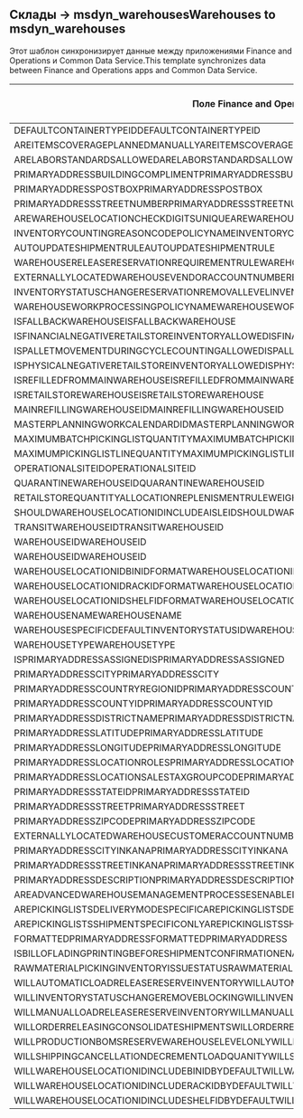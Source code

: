 ## <a name="warehouses-to-msdyn_warehouses"></a><span data-ttu-id="3d015-101">Склады -> msdyn_warehouses</span><span class="sxs-lookup"><span data-stu-id="3d015-101">Warehouses to msdyn_warehouses</span></span>

<span data-ttu-id="3d015-102">Этот шаблон синхронизирует данные между приложениями Finance and Operations и Common Data Service.</span><span class="sxs-lookup"><span data-stu-id="3d015-102">This template synchronizes data between Finance and Operations apps and Common Data Service.</span></span>

<span data-ttu-id="3d015-103">Поле Finance and Operations</span><span class="sxs-lookup"><span data-stu-id="3d015-103">Finance and Operations field</span></span> | <span data-ttu-id="3d015-104">Тип сопоставления</span><span class="sxs-lookup"><span data-stu-id="3d015-104">Map type</span></span> | <span data-ttu-id="3d015-105">Другое поле Dynamics 365</span><span class="sxs-lookup"><span data-stu-id="3d015-105">Other Dynamics 365 field</span></span> | <span data-ttu-id="3d015-106">Значение по умолчанию</span><span class="sxs-lookup"><span data-stu-id="3d015-106">Default value</span></span>
---|---|---|---
<span data-ttu-id="3d015-107">DEFAULTCONTAINERTYPEID</span><span class="sxs-lookup"><span data-stu-id="3d015-107">DEFAULTCONTAINERTYPEID</span></span> | >< | <span data-ttu-id="3d015-108">msdyn_defaultcontainertypeid</span><span class="sxs-lookup"><span data-stu-id="3d015-108">msdyn_defaultcontainertypeid</span></span> | 
<span data-ttu-id="3d015-109">AREITEMSCOVERAGEPLANNEDMANUALLY</span><span class="sxs-lookup"><span data-stu-id="3d015-109">AREITEMSCOVERAGEPLANNEDMANUALLY</span></span> | >< | <span data-ttu-id="3d015-110">msdyn_areitemscoverageplannedmanually</span><span class="sxs-lookup"><span data-stu-id="3d015-110">msdyn_areitemscoverageplannedmanually</span></span> | 
<span data-ttu-id="3d015-111">ARELABORSTANDARDSALLOWED</span><span class="sxs-lookup"><span data-stu-id="3d015-111">ARELABORSTANDARDSALLOWED</span></span> | >< | <span data-ttu-id="3d015-112">msdyn_arelaborstandardsallowed</span><span class="sxs-lookup"><span data-stu-id="3d015-112">msdyn_arelaborstandardsallowed</span></span> | 
<span data-ttu-id="3d015-113">PRIMARYADDRESSBUILDINGCOMPLIMENT</span><span class="sxs-lookup"><span data-stu-id="3d015-113">PRIMARYADDRESSBUILDINGCOMPLIMENT</span></span> | >< | <span data-ttu-id="3d015-114">msdyn_primaryaddressbuildingcompliment</span><span class="sxs-lookup"><span data-stu-id="3d015-114">msdyn_primaryaddressbuildingcompliment</span></span> | 
<span data-ttu-id="3d015-115">PRIMARYADDRESSPOSTBOX</span><span class="sxs-lookup"><span data-stu-id="3d015-115">PRIMARYADDRESSPOSTBOX</span></span> | >< | <span data-ttu-id="3d015-116">msdyn_primaryaddresspostbox</span><span class="sxs-lookup"><span data-stu-id="3d015-116">msdyn_primaryaddresspostbox</span></span> | 
<span data-ttu-id="3d015-117">PRIMARYADDRESSSTREETNUMBER</span><span class="sxs-lookup"><span data-stu-id="3d015-117">PRIMARYADDRESSSTREETNUMBER</span></span> | >< | <span data-ttu-id="3d015-118">msdyn_primaryaddressstreetnumber</span><span class="sxs-lookup"><span data-stu-id="3d015-118">msdyn_primaryaddressstreetnumber</span></span> | 
<span data-ttu-id="3d015-119">AREWAREHOUSELOCATIONCHECKDIGITSUNIQUE</span><span class="sxs-lookup"><span data-stu-id="3d015-119">AREWAREHOUSELOCATIONCHECKDIGITSUNIQUE</span></span> | >< | <span data-ttu-id="3d015-120">msdyn_arewarehouselocationcheckdigitsunique</span><span class="sxs-lookup"><span data-stu-id="3d015-120">msdyn_arewarehouselocationcheckdigitsunique</span></span> | 
<span data-ttu-id="3d015-121">INVENTORYCOUNTINGREASONCODEPOLICYNAME</span><span class="sxs-lookup"><span data-stu-id="3d015-121">INVENTORYCOUNTINGREASONCODEPOLICYNAME</span></span> | >< | <span data-ttu-id="3d015-122">msdyn_inventorycountingreasoncodepolicyname</span><span class="sxs-lookup"><span data-stu-id="3d015-122">msdyn_inventorycountingreasoncodepolicyname</span></span> | 
<span data-ttu-id="3d015-123">AUTOUPDATESHIPMENTRULE</span><span class="sxs-lookup"><span data-stu-id="3d015-123">AUTOUPDATESHIPMENTRULE</span></span> | >< | <span data-ttu-id="3d015-124">msdyn_autoupdateshipmentrule</span><span class="sxs-lookup"><span data-stu-id="3d015-124">msdyn_autoupdateshipmentrule</span></span> | 
<span data-ttu-id="3d015-125">WAREHOUSERELEASERESERVATIONREQUIREMENTRULE</span><span class="sxs-lookup"><span data-stu-id="3d015-125">WAREHOUSERELEASERESERVATIONREQUIREMENTRULE</span></span> | >< | <span data-ttu-id="3d015-126">msdyn_warehousereleasereservationrequirement</span><span class="sxs-lookup"><span data-stu-id="3d015-126">msdyn_warehousereleasereservationrequirement</span></span> | 
<span data-ttu-id="3d015-127">EXTERNALLYLOCATEDWAREHOUSEVENDORACCOUNTNUMBER</span><span class="sxs-lookup"><span data-stu-id="3d015-127">EXTERNALLYLOCATEDWAREHOUSEVENDORACCOUNTNUMBER</span></span> | >< | <span data-ttu-id="3d015-128">msdyn_externallylocatedwarehousevendoraccountnu</span><span class="sxs-lookup"><span data-stu-id="3d015-128">msdyn_externallylocatedwarehousevendoraccountnu</span></span> | 
<span data-ttu-id="3d015-129">INVENTORYSTATUSCHANGERESERVATIONREMOVALLEVEL</span><span class="sxs-lookup"><span data-stu-id="3d015-129">INVENTORYSTATUSCHANGERESERVATIONREMOVALLEVEL</span></span> | >< | <span data-ttu-id="3d015-130">msdyn_inventorystatuschangereservationremoval</span><span class="sxs-lookup"><span data-stu-id="3d015-130">msdyn_inventorystatuschangereservationremoval</span></span> | 
<span data-ttu-id="3d015-131">WAREHOUSEWORKPROCESSINGPOLICYNAME</span><span class="sxs-lookup"><span data-stu-id="3d015-131">WAREHOUSEWORKPROCESSINGPOLICYNAME</span></span> | >< | <span data-ttu-id="3d015-132">msdyn_warehouseworkprocessingpolicyname</span><span class="sxs-lookup"><span data-stu-id="3d015-132">msdyn_warehouseworkprocessingpolicyname</span></span> | 
<span data-ttu-id="3d015-133">ISFALLBACKWAREHOUSE</span><span class="sxs-lookup"><span data-stu-id="3d015-133">ISFALLBACKWAREHOUSE</span></span> | >< | <span data-ttu-id="3d015-134">msdyn_isfallbackwarehouse</span><span class="sxs-lookup"><span data-stu-id="3d015-134">msdyn_isfallbackwarehouse</span></span> | 
<span data-ttu-id="3d015-135">ISFINANCIALNEGATIVERETAILSTOREINVENTORYALLOWED</span><span class="sxs-lookup"><span data-stu-id="3d015-135">ISFINANCIALNEGATIVERETAILSTOREINVENTORYALLOWED</span></span> | >< | <span data-ttu-id="3d015-136">msdyn_financialnegativestoreinventoryallowed</span><span class="sxs-lookup"><span data-stu-id="3d015-136">msdyn_financialnegativestoreinventoryallowed</span></span> | 
<span data-ttu-id="3d015-137">ISPALLETMOVEMENTDURINGCYCLECOUNTINGALLOWED</span><span class="sxs-lookup"><span data-stu-id="3d015-137">ISPALLETMOVEMENTDURINGCYCLECOUNTINGALLOWED</span></span> | >< | <span data-ttu-id="3d015-138">msdyn_palletmovementduringcyclecountingallowed</span><span class="sxs-lookup"><span data-stu-id="3d015-138">msdyn_palletmovementduringcyclecountingallowed</span></span> | 
<span data-ttu-id="3d015-139">ISPHYSICALNEGATIVERETAILSTOREINVENTORYALLOWED</span><span class="sxs-lookup"><span data-stu-id="3d015-139">ISPHYSICALNEGATIVERETAILSTOREINVENTORYALLOWED</span></span> | >< | <span data-ttu-id="3d015-140">msdyn_physicalnegativestoreinventoryallowed</span><span class="sxs-lookup"><span data-stu-id="3d015-140">msdyn_physicalnegativestoreinventoryallowed</span></span> | 
<span data-ttu-id="3d015-141">ISREFILLEDFROMMAINWAREHOUSE</span><span class="sxs-lookup"><span data-stu-id="3d015-141">ISREFILLEDFROMMAINWAREHOUSE</span></span> | >< | <span data-ttu-id="3d015-142">msdyn_isrefilledfrommainwarehouse</span><span class="sxs-lookup"><span data-stu-id="3d015-142">msdyn_isrefilledfrommainwarehouse</span></span> | 
<span data-ttu-id="3d015-143">ISRETAILSTOREWAREHOUSE</span><span class="sxs-lookup"><span data-stu-id="3d015-143">ISRETAILSTOREWAREHOUSE</span></span> | >< | <span data-ttu-id="3d015-144">msdyn_isretailstorewarehouse</span><span class="sxs-lookup"><span data-stu-id="3d015-144">msdyn_isretailstorewarehouse</span></span> | 
<span data-ttu-id="3d015-145">MAINREFILLINGWAREHOUSEID</span><span class="sxs-lookup"><span data-stu-id="3d015-145">MAINREFILLINGWAREHOUSEID</span></span> | >< | <span data-ttu-id="3d015-146">msdyn_mainrefillingwarehouse.msdyn_warehouseidentifier</span><span class="sxs-lookup"><span data-stu-id="3d015-146">msdyn_mainrefillingwarehouse.msdyn_warehouseidentifier</span></span> | 
<span data-ttu-id="3d015-147">MASTERPLANNINGWORKCALENDARDID</span><span class="sxs-lookup"><span data-stu-id="3d015-147">MASTERPLANNINGWORKCALENDARDID</span></span> | >< | <span data-ttu-id="3d015-148">msdyn_masterplanningworkcalendarid</span><span class="sxs-lookup"><span data-stu-id="3d015-148">msdyn_masterplanningworkcalendarid</span></span> | 
<span data-ttu-id="3d015-149">MAXIMUMBATCHPICKINGLISTQUANTITY</span><span class="sxs-lookup"><span data-stu-id="3d015-149">MAXIMUMBATCHPICKINGLISTQUANTITY</span></span> | >< | <span data-ttu-id="3d015-150">msdyn_maximumbatchpickinglistquantity</span><span class="sxs-lookup"><span data-stu-id="3d015-150">msdyn_maximumbatchpickinglistquantity</span></span> | 
<span data-ttu-id="3d015-151">MAXIMUMPICKINGLISTLINEQUANTITY</span><span class="sxs-lookup"><span data-stu-id="3d015-151">MAXIMUMPICKINGLISTLINEQUANTITY</span></span> | >< | <span data-ttu-id="3d015-152">msdyn_maximumpickinglistlinequantity</span><span class="sxs-lookup"><span data-stu-id="3d015-152">msdyn_maximumpickinglistlinequantity</span></span> | 
<span data-ttu-id="3d015-153">OPERATIONALSITEID</span><span class="sxs-lookup"><span data-stu-id="3d015-153">OPERATIONALSITEID</span></span> | >< | <span data-ttu-id="3d015-154">msdyn_operationalsite.msdyn_siteid</span><span class="sxs-lookup"><span data-stu-id="3d015-154">msdyn_operationalsite.msdyn_siteid</span></span> | 
<span data-ttu-id="3d015-155">QUARANTINEWAREHOUSEID</span><span class="sxs-lookup"><span data-stu-id="3d015-155">QUARANTINEWAREHOUSEID</span></span> | >< | <span data-ttu-id="3d015-156">msdyn_quarantinewarehouse.msdyn_warehouseidentifier</span><span class="sxs-lookup"><span data-stu-id="3d015-156">msdyn_quarantinewarehouse.msdyn_warehouseidentifier</span></span> | 
<span data-ttu-id="3d015-157">RETAILSTOREQUANTITYALLOCATIONREPLENISMENTRULEWEIGHT</span><span class="sxs-lookup"><span data-stu-id="3d015-157">RETAILSTOREQUANTITYALLOCATIONREPLENISMENTRULEWEIGHT</span></span> | >< | <span data-ttu-id="3d015-158">msdyn_storeqtyallocationreplenishmentweight</span><span class="sxs-lookup"><span data-stu-id="3d015-158">msdyn_storeqtyallocationreplenishmentweight</span></span> | 
<span data-ttu-id="3d015-159">SHOULDWAREHOUSELOCATIONIDINCLUDEAISLEID</span><span class="sxs-lookup"><span data-stu-id="3d015-159">SHOULDWAREHOUSELOCATIONIDINCLUDEAISLEID</span></span> | >< | <span data-ttu-id="3d015-160">msdyn_shouldwarehouselocationincludeaisleid</span><span class="sxs-lookup"><span data-stu-id="3d015-160">msdyn_shouldwarehouselocationincludeaisleid</span></span> | 
<span data-ttu-id="3d015-161">TRANSITWAREHOUSEID</span><span class="sxs-lookup"><span data-stu-id="3d015-161">TRANSITWAREHOUSEID</span></span> | >< | <span data-ttu-id="3d015-162">msdyn_transitwarehouse.msdyn_warehouseidentifier</span><span class="sxs-lookup"><span data-stu-id="3d015-162">msdyn_transitwarehouse.msdyn_warehouseidentifier</span></span> | 
<span data-ttu-id="3d015-163">WAREHOUSEID</span><span class="sxs-lookup"><span data-stu-id="3d015-163">WAREHOUSEID</span></span> | >< | <span data-ttu-id="3d015-164">msdyn_warehouseidentifier</span><span class="sxs-lookup"><span data-stu-id="3d015-164">msdyn_warehouseidentifier</span></span> | 
<span data-ttu-id="3d015-165">WAREHOUSEID</span><span class="sxs-lookup"><span data-stu-id="3d015-165">WAREHOUSEID</span></span> | >> | <span data-ttu-id="3d015-166">msdyn_name</span><span class="sxs-lookup"><span data-stu-id="3d015-166">msdyn_name</span></span> | 
<span data-ttu-id="3d015-167">WAREHOUSELOCATIONIDBINIDFORMAT</span><span class="sxs-lookup"><span data-stu-id="3d015-167">WAREHOUSELOCATIONIDBINIDFORMAT</span></span> | >< | <span data-ttu-id="3d015-168">msdyn_warehouselocationidbinidformat</span><span class="sxs-lookup"><span data-stu-id="3d015-168">msdyn_warehouselocationidbinidformat</span></span> | 
<span data-ttu-id="3d015-169">WAREHOUSELOCATIONIDRACKIDFORMAT</span><span class="sxs-lookup"><span data-stu-id="3d015-169">WAREHOUSELOCATIONIDRACKIDFORMAT</span></span> | >< | <span data-ttu-id="3d015-170">msdyn_warehouselocationidrackidformat</span><span class="sxs-lookup"><span data-stu-id="3d015-170">msdyn_warehouselocationidrackidformat</span></span> | 
<span data-ttu-id="3d015-171">WAREHOUSELOCATIONIDSHELFIDFORMAT</span><span class="sxs-lookup"><span data-stu-id="3d015-171">WAREHOUSELOCATIONIDSHELFIDFORMAT</span></span> | >< | <span data-ttu-id="3d015-172">msdyn_warehouselocationidshelfidformat</span><span class="sxs-lookup"><span data-stu-id="3d015-172">msdyn_warehouselocationidshelfidformat</span></span> | 
<span data-ttu-id="3d015-173">WAREHOUSENAME</span><span class="sxs-lookup"><span data-stu-id="3d015-173">WAREHOUSENAME</span></span> | >< | <span data-ttu-id="3d015-174">msdyn_description</span><span class="sxs-lookup"><span data-stu-id="3d015-174">msdyn_description</span></span> | 
<span data-ttu-id="3d015-175">WAREHOUSESPECIFICDEFAULTINVENTORYSTATUSID</span><span class="sxs-lookup"><span data-stu-id="3d015-175">WAREHOUSESPECIFICDEFAULTINVENTORYSTATUSID</span></span> | >< | <span data-ttu-id="3d015-176">msdyn_warehousespecificdefaultinventorystatusid</span><span class="sxs-lookup"><span data-stu-id="3d015-176">msdyn_warehousespecificdefaultinventorystatusid</span></span> | 
<span data-ttu-id="3d015-177">WAREHOUSETYPE</span><span class="sxs-lookup"><span data-stu-id="3d015-177">WAREHOUSETYPE</span></span> | >< | <span data-ttu-id="3d015-178">msdyn_warehousetype</span><span class="sxs-lookup"><span data-stu-id="3d015-178">msdyn_warehousetype</span></span> | 
<span data-ttu-id="3d015-179">ISPRIMARYADDRESSASSIGNED</span><span class="sxs-lookup"><span data-stu-id="3d015-179">ISPRIMARYADDRESSASSIGNED</span></span> | >< | <span data-ttu-id="3d015-180">msdyn_isprimaryaddressassigned</span><span class="sxs-lookup"><span data-stu-id="3d015-180">msdyn_isprimaryaddressassigned</span></span> | 
<span data-ttu-id="3d015-181">PRIMARYADDRESSCITY</span><span class="sxs-lookup"><span data-stu-id="3d015-181">PRIMARYADDRESSCITY</span></span> | >< | <span data-ttu-id="3d015-182">msdyn_primaryaddresscity</span><span class="sxs-lookup"><span data-stu-id="3d015-182">msdyn_primaryaddresscity</span></span> | 
<span data-ttu-id="3d015-183">PRIMARYADDRESSCOUNTRYREGIONID</span><span class="sxs-lookup"><span data-stu-id="3d015-183">PRIMARYADDRESSCOUNTRYREGIONID</span></span> | >< | <span data-ttu-id="3d015-184">msdyn_primaryaddresscountryregionid</span><span class="sxs-lookup"><span data-stu-id="3d015-184">msdyn_primaryaddresscountryregionid</span></span> | 
<span data-ttu-id="3d015-185">PRIMARYADDRESSCOUNTYID</span><span class="sxs-lookup"><span data-stu-id="3d015-185">PRIMARYADDRESSCOUNTYID</span></span> | >< | <span data-ttu-id="3d015-186">msdyn_primaryaddresscountyid</span><span class="sxs-lookup"><span data-stu-id="3d015-186">msdyn_primaryaddresscountyid</span></span> | 
<span data-ttu-id="3d015-187">PRIMARYADDRESSDISTRICTNAME</span><span class="sxs-lookup"><span data-stu-id="3d015-187">PRIMARYADDRESSDISTRICTNAME</span></span> | >< | <span data-ttu-id="3d015-188">msdyn_primaryaddressdistrictname</span><span class="sxs-lookup"><span data-stu-id="3d015-188">msdyn_primaryaddressdistrictname</span></span> | 
<span data-ttu-id="3d015-189">PRIMARYADDRESSLATITUDE</span><span class="sxs-lookup"><span data-stu-id="3d015-189">PRIMARYADDRESSLATITUDE</span></span> | >< | <span data-ttu-id="3d015-190">msdyn_primaryaddresslatitude</span><span class="sxs-lookup"><span data-stu-id="3d015-190">msdyn_primaryaddresslatitude</span></span> | 
<span data-ttu-id="3d015-191">PRIMARYADDRESSLONGITUDE</span><span class="sxs-lookup"><span data-stu-id="3d015-191">PRIMARYADDRESSLONGITUDE</span></span> | >< | <span data-ttu-id="3d015-192">msdyn_primaryaddresslongitude</span><span class="sxs-lookup"><span data-stu-id="3d015-192">msdyn_primaryaddresslongitude</span></span> | 
<span data-ttu-id="3d015-193">PRIMARYADDRESSLOCATIONROLES</span><span class="sxs-lookup"><span data-stu-id="3d015-193">PRIMARYADDRESSLOCATIONROLES</span></span> | >< | <span data-ttu-id="3d015-194">msdyn_primaryaddresslocationroles</span><span class="sxs-lookup"><span data-stu-id="3d015-194">msdyn_primaryaddresslocationroles</span></span> | 
<span data-ttu-id="3d015-195">PRIMARYADDRESSLOCATIONSALESTAXGROUPCODE</span><span class="sxs-lookup"><span data-stu-id="3d015-195">PRIMARYADDRESSLOCATIONSALESTAXGROUPCODE</span></span> | >< | <span data-ttu-id="3d015-196">msdyn_primaryaddresslocationsalestaxgroupcode</span><span class="sxs-lookup"><span data-stu-id="3d015-196">msdyn_primaryaddresslocationsalestaxgroupcode</span></span> | 
<span data-ttu-id="3d015-197">PRIMARYADDRESSSTATEID</span><span class="sxs-lookup"><span data-stu-id="3d015-197">PRIMARYADDRESSSTATEID</span></span> | >< | <span data-ttu-id="3d015-198">msdyn_primaryaddressstateid</span><span class="sxs-lookup"><span data-stu-id="3d015-198">msdyn_primaryaddressstateid</span></span> | 
<span data-ttu-id="3d015-199">PRIMARYADDRESSSTREET</span><span class="sxs-lookup"><span data-stu-id="3d015-199">PRIMARYADDRESSSTREET</span></span> | >< | <span data-ttu-id="3d015-200">msdyn_primaryaddressstreet</span><span class="sxs-lookup"><span data-stu-id="3d015-200">msdyn_primaryaddressstreet</span></span> | 
<span data-ttu-id="3d015-201">PRIMARYADDRESSZIPCODE</span><span class="sxs-lookup"><span data-stu-id="3d015-201">PRIMARYADDRESSZIPCODE</span></span> | >< | <span data-ttu-id="3d015-202">msdyn_primaryaddresszipcode</span><span class="sxs-lookup"><span data-stu-id="3d015-202">msdyn_primaryaddresszipcode</span></span> | 
<span data-ttu-id="3d015-203">EXTERNALLYLOCATEDWAREHOUSECUSTOMERACCOUNTNUMBER</span><span class="sxs-lookup"><span data-stu-id="3d015-203">EXTERNALLYLOCATEDWAREHOUSECUSTOMERACCOUNTNUMBER</span></span> | >< | <span data-ttu-id="3d015-204">msdyn_externallylocatedwarehousecustomeraccount</span><span class="sxs-lookup"><span data-stu-id="3d015-204">msdyn_externallylocatedwarehousecustomeraccount</span></span> | 
<span data-ttu-id="3d015-205">PRIMARYADDRESSCITYINKANA</span><span class="sxs-lookup"><span data-stu-id="3d015-205">PRIMARYADDRESSCITYINKANA</span></span> | >< | <span data-ttu-id="3d015-206">msdyn_primaryaddresscityinkana</span><span class="sxs-lookup"><span data-stu-id="3d015-206">msdyn_primaryaddresscityinkana</span></span> | 
<span data-ttu-id="3d015-207">PRIMARYADDRESSSTREETINKANA</span><span class="sxs-lookup"><span data-stu-id="3d015-207">PRIMARYADDRESSSTREETINKANA</span></span> | >< | <span data-ttu-id="3d015-208">msdyn_primaryaddressstreetinkana</span><span class="sxs-lookup"><span data-stu-id="3d015-208">msdyn_primaryaddressstreetinkana</span></span> | 
<span data-ttu-id="3d015-209">PRIMARYADDRESSDESCRIPTION</span><span class="sxs-lookup"><span data-stu-id="3d015-209">PRIMARYADDRESSDESCRIPTION</span></span> | >< | <span data-ttu-id="3d015-210">msdyn_primaryaddressdescription</span><span class="sxs-lookup"><span data-stu-id="3d015-210">msdyn_primaryaddressdescription</span></span> | 
<span data-ttu-id="3d015-211">AREADVANCEDWAREHOUSEMANAGEMENTPROCESSESENABLED</span><span class="sxs-lookup"><span data-stu-id="3d015-211">AREADVANCEDWAREHOUSEMANAGEMENTPROCESSESENABLED</span></span> | >< | <span data-ttu-id="3d015-212">msdyn_useadvancedwarehousemanagementprocesses</span><span class="sxs-lookup"><span data-stu-id="3d015-212">msdyn_useadvancedwarehousemanagementprocesses</span></span> | 
<span data-ttu-id="3d015-213">AREPICKINGLISTSDELIVERYMODESPECIFIC</span><span class="sxs-lookup"><span data-stu-id="3d015-213">AREPICKINGLISTSDELIVERYMODESPECIFIC</span></span> | >< | <span data-ttu-id="3d015-214">msdyn_arepickinglistsdeliverymodespecific</span><span class="sxs-lookup"><span data-stu-id="3d015-214">msdyn_arepickinglistsdeliverymodespecific</span></span> | 
<span data-ttu-id="3d015-215">AREPICKINGLISTSSHIPMENTSPECIFICONLY</span><span class="sxs-lookup"><span data-stu-id="3d015-215">AREPICKINGLISTSSHIPMENTSPECIFICONLY</span></span> | >< | <span data-ttu-id="3d015-216">msdyn_arepickinglistshipmentspecificonly</span><span class="sxs-lookup"><span data-stu-id="3d015-216">msdyn_arepickinglistshipmentspecificonly</span></span> | 
<span data-ttu-id="3d015-217">FORMATTEDPRIMARYADDRESS</span><span class="sxs-lookup"><span data-stu-id="3d015-217">FORMATTEDPRIMARYADDRESS</span></span> | >< | <span data-ttu-id="3d015-218">msdyn_formattedprimaryaddress</span><span class="sxs-lookup"><span data-stu-id="3d015-218">msdyn_formattedprimaryaddress</span></span> | 
<span data-ttu-id="3d015-219">ISBILLOFLADINGPRINTINGBEFORESHIPMENTCONFIRMATIONENABLED</span><span class="sxs-lookup"><span data-stu-id="3d015-219">ISBILLOFLADINGPRINTINGBEFORESHIPMENTCONFIRMATIONENABLED</span></span> | >< | <span data-ttu-id="3d015-220">msdyn_printbillofladingbeforeshipconfirmation</span><span class="sxs-lookup"><span data-stu-id="3d015-220">msdyn_printbillofladingbeforeshipconfirmation</span></span> | 
<span data-ttu-id="3d015-221">RAWMATERIALPICKINGINVENTORYISSUESTATUS</span><span class="sxs-lookup"><span data-stu-id="3d015-221">RAWMATERIALPICKINGINVENTORYISSUESTATUS</span></span> | >< | <span data-ttu-id="3d015-222">msdyn_rawmaterialpickinginventoryissuestatus</span><span class="sxs-lookup"><span data-stu-id="3d015-222">msdyn_rawmaterialpickinginventoryissuestatus</span></span> | 
<span data-ttu-id="3d015-223">WILLAUTOMATICLOADRELEASERESERVEINVENTORY</span><span class="sxs-lookup"><span data-stu-id="3d015-223">WILLAUTOMATICLOADRELEASERESERVEINVENTORY</span></span> | >< | <span data-ttu-id="3d015-224">msdyn_willautomaticloadreleaseinventory</span><span class="sxs-lookup"><span data-stu-id="3d015-224">msdyn_willautomaticloadreleaseinventory</span></span> | 
<span data-ttu-id="3d015-225">WILLINVENTORYSTATUSCHANGEREMOVEBLOCKING</span><span class="sxs-lookup"><span data-stu-id="3d015-225">WILLINVENTORYSTATUSCHANGEREMOVEBLOCKING</span></span> | >< | <span data-ttu-id="3d015-226">msdyn_willinventorystatuschangeremoveblocking</span><span class="sxs-lookup"><span data-stu-id="3d015-226">msdyn_willinventorystatuschangeremoveblocking</span></span> | 
<span data-ttu-id="3d015-227">WILLMANUALLOADRELEASERESERVEINVENTORY</span><span class="sxs-lookup"><span data-stu-id="3d015-227">WILLMANUALLOADRELEASERESERVEINVENTORY</span></span> | >< | <span data-ttu-id="3d015-228">msdyn_willmanualloadreleasereserveinventory</span><span class="sxs-lookup"><span data-stu-id="3d015-228">msdyn_willmanualloadreleasereserveinventory</span></span> | 
<span data-ttu-id="3d015-229">WILLORDERRELEASINGCONSOLIDATESHIPMENTS</span><span class="sxs-lookup"><span data-stu-id="3d015-229">WILLORDERRELEASINGCONSOLIDATESHIPMENTS</span></span> | >< | <span data-ttu-id="3d015-230">msdyn_willorderreleasingconsolidateshipments</span><span class="sxs-lookup"><span data-stu-id="3d015-230">msdyn_willorderreleasingconsolidateshipments</span></span> | 
<span data-ttu-id="3d015-231">WILLPRODUCTIONBOMSRESERVEWAREHOUSELEVELONLY</span><span class="sxs-lookup"><span data-stu-id="3d015-231">WILLPRODUCTIONBOMSRESERVEWAREHOUSELEVELONLY</span></span> | >< | <span data-ttu-id="3d015-232">msdyn_productionbomsreservewarehouselevel</span><span class="sxs-lookup"><span data-stu-id="3d015-232">msdyn_productionbomsreservewarehouselevel</span></span> | 
<span data-ttu-id="3d015-233">WILLSHIPPINGCANCELLATIONDECREMENTLOADQUANITY</span><span class="sxs-lookup"><span data-stu-id="3d015-233">WILLSHIPPINGCANCELLATIONDECREMENTLOADQUANITY</span></span> | >< | <span data-ttu-id="3d015-234">msdyn_shippingcanceldecrementloadquantity</span><span class="sxs-lookup"><span data-stu-id="3d015-234">msdyn_shippingcanceldecrementloadquantity</span></span> | 
<span data-ttu-id="3d015-235">WILLWAREHOUSELOCATIONIDINCLUDEBINIDBYDEFAULT</span><span class="sxs-lookup"><span data-stu-id="3d015-235">WILLWAREHOUSELOCATIONIDINCLUDEBINIDBYDEFAULT</span></span> | >< | <span data-ttu-id="3d015-236">msdyn_warehouselocationidincludeblindid</span><span class="sxs-lookup"><span data-stu-id="3d015-236">msdyn_warehouselocationidincludeblindid</span></span> | 
<span data-ttu-id="3d015-237">WILLWAREHOUSELOCATIONIDINCLUDERACKIDBYDEFAULT</span><span class="sxs-lookup"><span data-stu-id="3d015-237">WILLWAREHOUSELOCATIONIDINCLUDERACKIDBYDEFAULT</span></span> | >< | <span data-ttu-id="3d015-238">msdyn_warehouselocationincluderackidbydefault</span><span class="sxs-lookup"><span data-stu-id="3d015-238">msdyn_warehouselocationincluderackidbydefault</span></span> | 
<span data-ttu-id="3d015-239">WILLWAREHOUSELOCATIONIDINCLUDESHELFIDBYDEFAULT</span><span class="sxs-lookup"><span data-stu-id="3d015-239">WILLWAREHOUSELOCATIONIDINCLUDESHELFIDBYDEFAULT</span></span> | >< | <span data-ttu-id="3d015-240">msdyn_warehouselocationidincludeshelfid</span><span class="sxs-lookup"><span data-stu-id="3d015-240">msdyn_warehouselocationidincludeshelfid</span></span> | 
